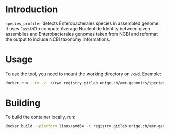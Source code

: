 

# Introduction

`species_profiler` detects Enterobacterales species in assembled genome.
It uses `FastANI`to compute Average Nucleotide Identity between 
given assemblies and Enterobacterales genomes taken from NCBI and reformat
the output to include NCBI taxonomy informations.


# Usage

To use the tool, you need to mount the working directory on `/cwd`. Example:
```bash
docker run --rm -v .:/cwd registry.gitlab.unige.ch/amr-genomics/species_profiler species_profiler --out output.tsv my_assembly.fasta
```


# Building

To build the container locally, run:
```bash
docker build --platform linux/amd64 -t registry.gitlab.unige.ch/amr-genomics/species_profiler ./
```


